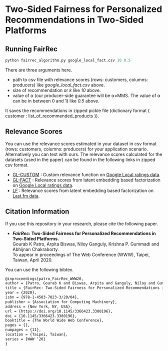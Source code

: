 # Two-Sided Fairness for Personalized Recommendations in Two-Sided Platforms
## Running FairRec
```python
python fairrec_algorithm.py google_local_fact.csv 10 0.5
```
There are three arguments here.<br>
* path to csv file with relevance scores (rows: customers, columns: producers) like _google_local_fact.csv_ above. <br>
* size of recommendation or _k_ like _10_ above. <br>
* value of α (our producer-side guarantee will be α×MMS. The value of α can be in between 0 and 1) like _0.5_ above.

It saves the recommendations in zipped pickle file (dictionary format { customer : list_of_recommended_products }).
  
## Relevance Scores
You can use the relevance scores estimated in your dataset in csv format (rows: customers, columns: producers) for your application scenario. Alternatively you can test with ours. The relevance scores calculated for the datasets (used in the paper) can be found in the following links in zipped csv format.
* [GL-CUSTOM](https://zenodo.org/record/3675113/files/GL-CUSTOM.csv.zip?download=1) : Custom relevance function on [Google Local ratings data](https://cseweb.ucsd.edu/~jmcauley/datasets.html#google_local).
* [GL-FACT](https://zenodo.org/record/3675113/files/GL-FACT.csv.zip?download=1) : Relevance scores from latent embedding based factorization on [Google Local ratings data](https://cseweb.ucsd.edu/~jmcauley/datasets.html#google_local).
* [LF](https://zenodo.org/record/3675113/files/LF.csv.zip?download=1) : Relevance scores from latent embedding based factorization on [Last.fm data](https://grouplens.org/datasets/hetrec-2011/).
## Citation Information
If you use this repository in your research, please cite the following paper.
* **_FairRec_: Two-Sided Fairness for Personalized Recommendations in Two-Sided Platforms.** <br>
Gourab K Patro, Arpita Biswas, Niloy Ganguly, Krishna P. Gummadi and Abhijnan Chakraborty.<br>
To appear in proceedings of The Web Conference (WWW), Taipei, Taiwan, April 2020. <br>

You can use the following bibtex.<br>
```tex
@inproceedings{patro_FairRec_WWW20,
author = {Patro, Gourab K and Biswas, Arpita and Ganguly, Niloy and Gummadi, Krishna P. and Chakraborty, Abhijnan},
title = {FairRec: Two-Sided Fairness for Personalized Recommendations in Two-Sided Platforms.},
year = {2020},
isbn = {978-1-4503-7023-3/20/04},
publisher = {Association for Computing Machinery},
address = {New York, NY, USA},
url = {https://doi.org/10.1145/3366423.3380196},
doi = {10.1145/3366423.3380196},
booktitle = {The World Wide Web Conference},
pages = {},
numpages = {11},
location = {Taipei, Taiwan},
series = {WWW ’20}
}
```

